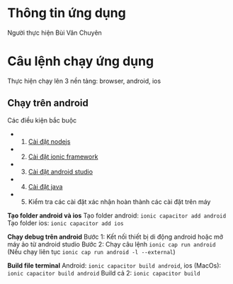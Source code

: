 # Thông tin ứng dụng
  Người thực hiện Bùi Văn Chuyên

# Câu lệnh chạy ứng dụng
  Thực hiện chạy lên 3 nền tảng: browser, android, ios

## Chạy trên android
  Các điều kiện bắc buộc
  - 1) [Cài đặt nodejs](https://nodejs.org/en/download/)
  - 2) [Cài đặt ionic framework](https://ionicframework.com/docs/intro/cli)
  - 3) [Cài đặt android  studio](https://developer.android.com/studio)
  - 4) [Cài đặt java](https://www.java.com/download/ie_manual.jsp)
  - 5) Kiểm tra các cài đặt xác nhận hoàn thành các cài đặt trên máy

**Tạo folder android và ios**
  Tạo folder android: `ionic capacitor add android`
  Tạo folder ios: `ionic capacitor add ios`

**Chạy debug trên android**
  Bước 1: Kết nối thiết bị di động android hoặc mở máy ảo từ android studio
  Bước 2: Chạy câu lệnh `ionic cap run android` (Nếu chạy liên tục `ionic cap run android -l --external`)

**Build file terminal**
  Android: `ionic capacitor build android`,
  ios (MacOs): `ionic capacitor build android`
  Build cả 2: `ionic capacitor build`



